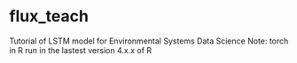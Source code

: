 # flux_teach
Tutorial of LSTM model for Environmental Systems Data Science
Note: torch in R run in the lastest version 4.x.x of R
